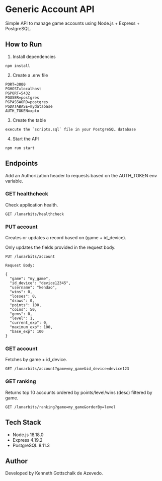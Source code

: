 # Generic Account API

Simple API to manage game accounts using Node.js + Express + PostgreSQL.

## How to Run

1. Install dependencies

```
npm install
```

2. Create a .env file

```
PORT=3000
PGHOST=localhost
PGPORT=5432
PGUSER=postgres
PGPASSWORD=postgres
PGDATABASE=mydatabase
AUTH_TOKEN=xpto
```

3. Create the table

```
execute the `scripts.sql` file in your PostgreSQL database
```

4. Start the API

```
npm run start
```

## Endpoints

Add an Authorization header to requests based on the AUTH_TOKEN env variable.

### GET healthcheck

Check application health.

```
GET /lunarbits/healthcheck
```

### PUT account

Creates or updates a record based on (game + id_device).

Only updates the fields provided in the request body.

```
PUT /lunarbits/account

Request Body:

{
  "game": "my_game",
  "id_device": "device12345",
  "username": "kendao",
  "wins": 0,
  "losses": 0,
  "draws": 0,
  "points": 100,
  "coins": 50,
  "gems": 0,
  "level": 1,
  "current_exp": 0,
  "maximum_exp": 100,
  "base_exp": 100
}
```

### GET account

Fetches by game + id_device.

```
GET /lunarbits/account?game=my_game&id_device=device123
```

### GET ranking

Returns top 10 accounts ordered by points/level/wins (desc) filtered by game.

```
GET /lunarbits/ranking?game=my_game&orderBy=level
```

## Tech Stack
- Node.js 18.18.0
- Express 4.19.2
- PostgreSQL 8.11.3

## Author

Developed by Kenneth Gottschalk de Azevedo.
